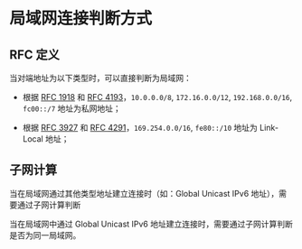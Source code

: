 # 局域网连接判断方式

## RFC 定义

当对端地址为以下类型时，可以直接判断为局域网：

- 根据 [RFC 1918](https://datatracker.ietf.org/doc/html/rfc1918#autoid-3) 和 [RFC 4193](https://datatracker.ietf.org/doc/html/rfc4193#autoid-3)，`10.0.0.0/8`, `172.16.0.0/12`, `192.168.0.0/16`,  `fc00::/7` 地址为私网地址；

- 根据 [RFC 3927](https://datatracker.ietf.org/doc/html/rfc3927#section-2.1) 和 [RFC 4291](https://datatracker.ietf.org/doc/html/rfc4291#section-2.4)，`169.254.0.0/16`, `fe80::/10` 地址为 Link-Local 地址；

## 子网计算

当在局域网通过其他类型地址建立连接时（如：Global Unicast IPv6 地址），需要通过子网计算判断

当在局域网中通过 Global Unicast IPv6 地址建立连接时，需要通过子网计算判断是否为同一局域网。